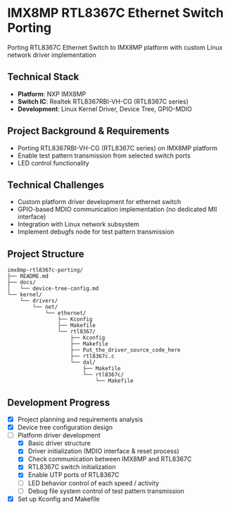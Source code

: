 # IMX8MP RTL8367C Ethernet Switch Porting
Porting RTL8367C Ethernet Switch to IMX8MP platform with custom Linux network driver implementation

## Technical Stack

- **Platform**: NXP IMX8MP
- **Switch IC**: Realtek RTL8367RBI-VH-CG (RTL8367C series)
- **Development**: Linux Kernel Driver, Device Tree, GPIO-MDIO

## Project Background & Requirements

- Porting RTL8367RBI-VH-CG (RTL8367C series) on IMX8MP platform
- Enable test pattern transmission from selected switch ports
- LED control functionality

## Technical Challenges

- Custom platform driver development for ethernet switch
- GPIO-based MDIO communication implementation (no dedicated MII interface)
- Integration with Linux network subsystem
- Implement debugfs node for test pattern transmission

## Project Structure
```
imx8mp-rtl8367c-porting/
├── README.md
├── docs/
│   └── device-tree-config.md
└── kernel/
    └── drivers/
        └── net/
            └── ethernet/
                ├── Kconfig
                ├── Makefile
                └── rtl8367/
                    ├── Kconfig
                    ├── Makefile
                    ├── Put_the_driver_source_code_here
                    ├── rtl8367c.c
                    └── dal/
                        ├── Makefile
                        └── rtl8367c/
                            └── Makefile
```

## Development Progress

- [x] Project planning and requirements analysis
- [x] Device tree configuration design
- [ ] Platform driver development
	- [x] Basic driver structure
	- [x] Driver initialization (MDIO interface & reset process)
	- [x] Check communication between IMX8MP and RTL8367C
	- [x] RTL8367C switch initialization
	- [x] Enable UTP ports of RTL8367C 
	- [ ] LED behavior control of each speed / activity
	- [ ] Debug file system control of test pattern transmission
- [x] Set up Kconfig and Makefile
